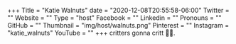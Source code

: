 +++
Title = "Katie Walnuts"
date = "2020-12-08T20:55:58-06:00"
Twitter = ""
Website = ""
Type = "host"
Facebook = ""
Linkedin = ""
Pronouns = ""
GitHub = ""
Thumbnail = "img/host/walnuts.png"
Pinterest = ""
Instagram = "katie_walnuts"
YouTube = ""
+++
critters gonna critt 🐼🦇.
